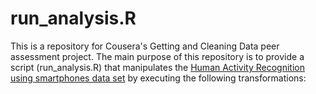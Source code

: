 run_analysis.R
=======================

This is a repository for Cousera's Getting and Cleaning Data peer assessment project. The main purpose of this repository is to provide a script (run_analysis.R) that manipulates the [Human Activity Recognition using smartphones data set](http://archive.ics.uci.edu/ml/datasets/Human+Activity+Recognition+Using+Smartphones) by executing the following transformations:



